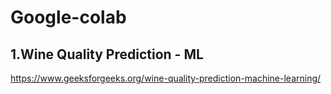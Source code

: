 # Google-colab

## 1.Wine Quality Prediction - ML
https://www.geeksforgeeks.org/wine-quality-prediction-machine-learning/

